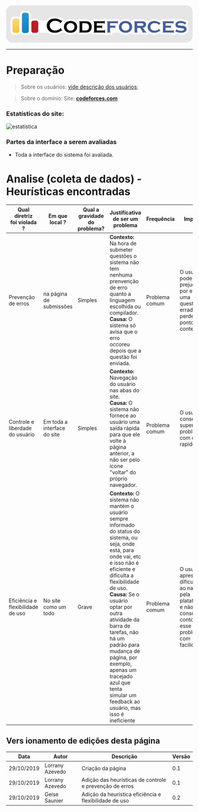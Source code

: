 <span style="margin-left: 0%;">![Codeforces Logo](../../images/codeforces.png)</span>

***
# Preparação

> Sobre os usuários: 
[vide descrição dos usuários](../../../contexto_de_uso/analise_de_usuario/#perfil-do-usuario-do-codeforces);

> Sobre o domínio:
Site: [**codeforces.com**](http://codeforces.com)

### Estatísticas do site:

<span style="margin-left: 0%;">![estatistica](../images/estatistica.png)</span>

### Partes da interface a serem avaliadas 

- Toda a interface do sistema foi avaliada.

# Analise (coleta de dados) - Heurísticas encontradas

| Qual diretriz </br> foi violada ? | Em que local ? | Qual a gravidade do problema? | Justificativa de ser um problema| Frequência | Impacto | Persistência | Página avaliada | Ideias</br> de soluções | 
|-----|-----|-----|-----|-----|-----|-----|-----|-----|
| Prevenção de erros | na página de submissões | Simples | **Contexto:** Na hora de submeter questões o sistema não tem nenhuma prenvenção de erro quanto a linguagem escolhida ou compilador. </br>**Causa:** O sistema só avisa que o erro occoreu depois que a questão foi enviada. | Problema comum | O usuário pode ser prejudicado por enviar uma questão errada perdendo pontos no contest. | Ocorre várias vezes | Submição de questão | O sistema pode apresentar um aviso de erro sempre que indentificar um arquivo com uma extensão diferente da do compilador selecionado. |
| Controle e liberdade do usuário | Em toda a interface do site | Simples | **Contexto:** Navegação do usuário nas abas do site.</br>**Causa:** O sistema não fornece ao usuário uma saída rápida para que ele volte à página anterior, a não ser pelo ícone "voltar" do próprio navegador. | Problema comum | O usuário consegue superar o problema com certa rapidez | Ocorre várias vezes | Todas | Acrescentar ícones nos botões de ação.| 
|  Eficiência e flexibilidade de uso | No site como um todo | Grave | **Contexto:** O sistema não mantém o usuário sempre informado do status do sistema, ou seja, onde está, para onde vai, etc e isso não é eficiente e dificulta a flexibilidade de uso. </br> **Causa:** Se o usuário optar por outra atividade da barra de tarefas, não há um padrão para mudança de página, por exemplo, apenas um tracejado azul que tenta simular um feedback ao usuário, mas isso é ineficiente |  Problema comum | O usuário apresenta dificuldade ao navegar pela plataforma e não consegue contornar esse problema com facilidade. |  Ocorre com frequência | Todas |  O sistema poderia apresentar um indicador para a visibilidade do sistema, mostrando o status do usuário na plataforma e uma descrição sobre o mesmo. 
## Vers ionamento de edições desta página
| Data | Autor | Descrição | Versão |
|------|-------|-----------|--------|
| 29/10/2019 | Lorrany Azevedo | Criação da página | 0.1 |
| 29/10/2019 | Lorrany Azevedo | Adição das heurísticas de controle e prevenção de erros | 0.1 |
| 29/10/2019 | Geise Saunier | Adição da heurística eficiência e flexibilidade de uso |  0.2 |

